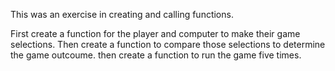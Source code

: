 This was an exercise in creating and calling functions.

First create a function for the player and computer to make their game selections.
Then create a function to compare those selections to determine
the game outcoume.
then create a function to run the game five times.